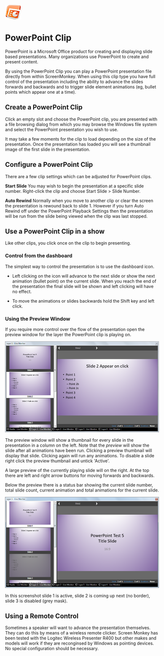 ![](../../images/PowerPointIcon.png) 
# PowerPoint Clip

PowerPoint is a Microsoft Office product for creating and displaying slide based presentations. Many organizations use PowerPoint to create and present content.

By using the PowerPoint Clip you can play a PowerPoint presentation file directly from within ScreenMonkey. When using this clip type you have full control of the presentation including the ability to advance the slides forwards and backwards and to trigger slide element animations (eg, bullet points which appear one at a time).

## Create a PowerPoint Clip
Click an empty slot and choose the PowerPoint clip, you are presented with a file browsing dialog from which you may browse the Windows file system and select the PowerPoint presentation you wish to use.

It may take a few moments for the clip to load depending on the size of the presentation. Once the presentation has loaded you will see a thumbnail image of the first slide in the presentation.

## Configure a PowerPoint Clip
There are a few clip settings which can be adjusted for PowerPoint clips.

**Start Slide** You may wish to begin the presentation at a specific slide number. Right-click the clip and choose Start Slide > Slide Number.

**Auto Rewind** Normally when you move to another clip or clear the screen the presentation is rewound back to slide 1. However if you turn Auto Rewind off under the PowerPoint Playback Settings then the presentation will be run from the slide being viewed when the clip was last stopped.
<!--
**Loop** With this option set the presentation will loop back to the first slide when it reaches the last slide. This option can be set in PowerPoint and if set will be shown as such in Screen Monkey. However you can override this setting by selecting loop and toggle whether the presentation is looped or not.
-->
## Use a PowerPoint Clip in a show
Like other clips, you click once on the clip to begin presenting. 

### Control from the dashboard
The simplest way to control the presentation is to use the dashboard icon. 

- Left clicking on the icon will advance to the next slide or show the next animation (bullet point) on the current slide. When you reach the end of the presentation the final slide will be shown and left clicking will have no effect.

- To move the animations or slides backwards hold the Shift key and left click.

<!-- Control Click -->

### Using the Preview Window
If you require more control over the flow of the presentation open the preview window for the layer the PowerPoint clip is playing on.

![](/images/clip-powerpoint-preview.png)

The preview window will show a thumbnail for every slide in the presentation in a column on the left. Note that the *preview* will show the slide after all animations have been run. Clicking a preview thumbnail will display that slide. Clicking again will run any animations. To disable a slide right click the preview thumbnail and untick 'Active'.

A large preview of the currently playing slide will on the right. At the top there are left and right arrow buttons for moving forwards and backwards.

Below the preview there is a status bar showing the current slide number, total slide count, current animation and total animations for the current slide.

![](/images/clip-powerpoint-preview3.png)

In this screenshot slide 1 is active, slide 2 is coming up next (no border), slide 3 is disabled (grey mask). 

## Using a Remote Control
Sometimes a speaker will want to advance the presentation themselves. They can do this by means of a wireless remote clicker. Screen Monkey has been tested with the Logitec Wireless Presenter R400 but other makes and models will work if they are reconginsed by Windows as pointing devices. No special configuration should be necessary.

<!--
## Export Cue Sheet
A PowerPoint clip can be exported in a few ways. Right-click on the clip and choose Export Cue Sheet.

- Cue sheet XML (single file)
- Enhanced podcast chapter album art with XML (zip archive)
- Image files with XML (zip archive)

To export the clip right click on the dashboard icon and then choose 'Export Cue Sheet'. A new dialog opens which allows you to choose the cue list and then the type of export you require.
-->
